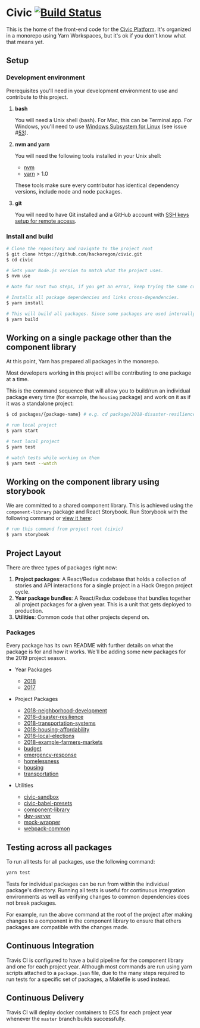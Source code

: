 # Civic [![Build Status](https://travis-ci.org/hackoregon/civic.svg?branch=master)](https://travis-ci.org/hackoregon/civic)

This is the home of the front-end code for the [Civic Platform](http://civicplatform.org/). It's organized in a monorepo using Yarn Workspaces, but it's ok if you don't know what that means yet.

## Setup

### Development environment

Prerequisites you'll need in your development environment to use and contribute to this project.

1. **bash**

    You will need a Unix shell (bash). For Mac, this can be Terminal.app. For Windows, you'll need to use [Windows Subsystem for Linux](https://docs.microsoft.com/en-us/windows/wsl/install-win10) (see issue #[53](https://github.com/hackoregon/civic/issues/53)).

2. **nvm and yarn**

    You will need the following tools installed in your Unix shell:

    - [nvm](https://github.com/creationix/nvm)
    - [yarn](https://yarnpkg.com/) > 1.0

    These tools make sure every contributor has identical dependency versions, include node and node packages.

3. **git**

    You will need to have Git installed and a GitHub account with [SSH keys setup for remote access](https://help.github.com/articles/connecting-to-github-with-ssh/).

### Install and build

```bash
# Clone the repository and navigate to the project root
$ git clone https://github.com/hackoregon/civic.git
$ cd civic

# Sets your Node.js version to match what the project uses.
$ nvm use

# Note for next two steps, if you get an error, keep trying the same command again.

# Installs all package dependencies and links cross-dependencies.
$ yarn install

# This will build all packages. Since some packages are used internally, they need to be built before the dependent packages are worked on. This operation takes while (~10 minutes), but only needs to be run at the project root once.
$ yarn build
```

## Working on a single package other than the component library

At this point, Yarn has prepared all packages in the monorepo.

Most developers working in this project will be contributing to one package at a time.

This is the command sequence that will allow you to build/run an individual package every time (for example, the `housing` package)
and work on it as if it was a standalone project:

```bash
$ cd packages/{package-name} # e.g. cd package/2018-disaster-resilience

# run local project
$ yarn start

# test local project
$ yarn test

# watch tests while working on them
$ yarn test --watch
```

## Working on the component library using storybook

We are committed to a shared component library. This is achieved using the `component-library` package and React Storybook.
Run Storybook with the following command or [view it here](https://hackoregon.github.io/civic/):

```bash
# run this command from project root (civic)
$ yarn storybook
```

## Project Layout

There are three types of packages right now:

1. **Project packages**: A React/Redux codebase that holds a collection of stories and API interactions for a single
   project in a Hack Oregon project cycle.
2. **Year package bundles**: A React/Redux codebase that bundles together all project packages for a given year. This
   is a unit that gets deployed to production.
3. **Utilities**: Common code that other projects depend on.

### Packages

Every package has its own README with further details on what the package is for and how it works. We'll be adding some new packages for the 2019 project season.

-   Year Packages
    -   [2018](packages/2018/README.md)
    -   [2017](packages/2017/README.md)
-   Project Packages
    -   [2018-neighborhood-development](packages/2018-neighborhood-development/README.md)
    -   [2018-disaster-resilience](packages/2018-disaster-resilience/README.md)
    -   [2018-transportation-systems](packages/2018-transportation-systems/README.md)
    -   [2018-housing-affordability](packages/2018-housing-affordability/README.md)
    -   [2018-local-elections](packages/2018-local-elections/README.md)
    -   [2018-example-farmers-markets](packages/2018-example-farmers-markets/README.md)
    -   [budget](packages/budget/README.md)
    -   [emergency-response](packages/emergency-response/README.md)
    -   [homelessness](packages/homelessness/README.md)
    -   [housing](packages/housing/README.md)
    -   [transportation](packages/transportation/README.md)
-   Utilities

    -   [civic-sandbox](packages/civic-sandbox/README.md)
    -   [civic-babel-presets](packages/civic-babel-presets/README.md)
    -   [component-library](packages/component-library/README.md)
    -   [dev-server](packages/dev-server/README.md)
    -   [mock-wrapper](packages/mock-wrapper/README.md)
    -   [webpack-common](packages/webpack-common/README.md)

## Testing across all packages

To run all tests for all packages, use the following command:

```bash
yarn test
```

Tests for individual packages can be run from within the individual package's directory. Running all tests is useful for continuous integration environments as well as verifying changes to common dependencies does not break packages.

For example, run the above command at the root of the project after making changes to a component in the component library to ensure that others packages are compatible with the changes made.

## Continuous Integration

Travis CI is configured to have a build pipeline for the component library and one for each project year. Although most
commands are run using yarn scripts attached to a `package.json` file, due to the many steps required to run tests for
a specific set of packages, a Makefile is used instead.

## Continuous Delivery

Travis CI will deploy docker containers to ECS for each project year whenever the `master` branch builds successfully.
